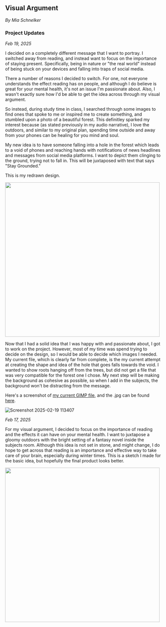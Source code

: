 <h2> Visual Argument </h2>
<i> By Mia Schnelker </i>


<h3> Project Updates </h3>

<i> Feb 19, 2025 </i>

I decided on a completely different message that I want to portray. I switched away from reading, and instead want to focus on the importance of
staying present. Specifically, being in nature or "the real world" instead of being stuck on your devices and falling into traps of social media. 

There a number of reasons I decided to switch. For one, not everyone understands the effect reading has on people, and although I do believe
is great for your mental health, it's not an issue I'm passionate about. Also, I wasn't exactly sure how I'd be able to get the idea across through my visual argument. 

So instead, during study time in class, I searched through some images to find ones that spoke to me or inspired me to create something, and stumbled upon a photo of 
a beautiful forest. This definitley sparked my interest because (as stated previously in my audio narrative), I love the outdoors, and similar to my original plan, spending time 
outside and away from your phones can be healing for you mind and soul. 

My new idea is to have someone falling into a hole in the forest which leads to a void of phones and reaching hands with notifications of news headlines and messages from social media platforms. 
I want to depict them clinging to the ground, trying not to fall in. This will be juxtaposed with text that says "Stay Grounded." 

This is my redrawn design.

<img src ="https://github.com/user-attachments/assets/3812f216-fc58-41d4-bc8b-e1cb60da2d57" width = 500px>

Now that I had a solid idea that I was happy with and passionate about, I got to work on the project. However, most of my time was spend trying to decide on the design, so I would be able to decide which images I needed. My current file, which is clearly far from complete, is the my current attempt at creating the shape and idea of the hole that goes falls towards the void. I wanted to show roots hanging off from the trees, but did not get a file that was very compatible for the forest one I chose. My next step will be making the background as cohesive as possible, so when I add in the subjects, the background won't be distracting from the message.

Here's a screenshot of <a href = "https://github.com/mschnelk/visual-argument-2025spring/blob/main/stay_grounded.xcf">my current GIMP file</a>, and the .jpg can be found <a href = "https://github.com/mschnelk/visual-argument-2025spring/blob/main/stay_grounded.jpg">here</a>.

![Screenshot 2025-02-19 113407](https://github.com/user-attachments/assets/92caa911-af97-474e-a418-96d638fed5dd)



<i>Feb 17, 2025</i>

For my visual argument, I decided to focus on the importance of reading and the effects it can have on your mental health. 
I want to juxtapose a gloomy outdoors with the bright setting of a fantasy novel inside the subjects room. Although this idea
is not set in stone, and might change, I do hope to get across that reading is an importance and effective way to take care
of your brain, especially during winter times. This is a sketch I made for the basic idea, but hopefully the final product looks better.



<img src = "https://github.com/user-attachments/assets/82e5e252-9221-4b95-a730-081216653583" width = 500px>
